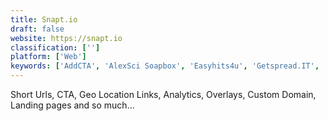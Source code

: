 ```yaml
---
title: Snapt.io
draft: false 
website: https://snapt.io
classification: ['']
platform: ['Web']
keywords: ['AddCTA', 'AlexSci Soapbox', 'Easyhits4u', 'Getspread.IT', 'Ghostery for Businesses', 'Hit4Hit', 'Hitleap', 'Insighter.io', 'Leadazzle', 'Linkiro', 'ManyHit', 'Organic Hits', 'Premium URL Shortener', 'PromoRepublic', 'Rebrandly', 'Rite.ly', 'Yibbida', 'eBesucher', 'exitbar.io']
---
```

Short Urls, CTA, Geo Location Links, Analytics, Overlays, Custom Domain, Landing pages and so much...